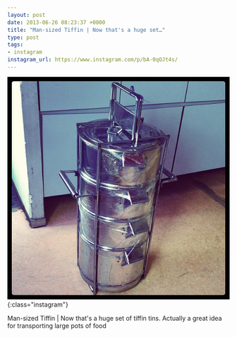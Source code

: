 ```yaml
---
layout: post
date: 2013-06-26 08:23:37 +0000
title: "Man-sized Tiffin | Now that's a huge set…"
type: post
tags:
- instagram
instagram_url: https://www.instagram.com/p/bA-0qOJt4s/
---
```


![Instagram - bA-0qOJt4s](/assets/bA-0qOJt4s.jpg){:class="instagram"}

Man-sized Tiffin | Now that's a huge set of tiffin tins. Actually a great idea for transporting large pots of food
